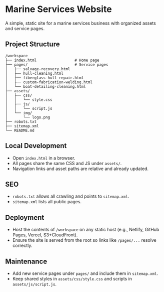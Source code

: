 # Marine Services Website

A simple, static site for a marine services business with organized assets and service pages.

## Project Structure

```
/workspace
├── index.html                 # Home page
├── pages/                     # Service pages
│   ├── salvage-recovery.html
│   ├── hull-cleaning.html
│   ├── fiberglass-hull-repair.html
│   ├── custom-fabrication-welding.html
│   └── boat-detailing-cleaning.html
├── assets/
│   ├── css/
│   │   └── style.css
│   ├── js/
│   │   └── script.js
│   └── img/
│       └── logo.png
├── robots.txt
├── sitemap.xml
└── README.md
```

## Local Development

- Open `index.html` in a browser.
- All pages share the same CSS and JS under `assets/`.
- Navigation links and asset paths are relative and already updated.

## SEO

- `robots.txt` allows all crawling and points to `sitemap.xml`.
- `sitemap.xml` lists all public pages.

## Deployment

- Host the contents of `/workspace` on any static host (e.g., Netlify, GitHub Pages, Vercel, S3+CloudFront).
- Ensure the site is served from the root so links like `/pages/...` resolve correctly.

## Maintenance

- Add new service pages under `pages/` and include them in `sitemap.xml`.
- Keep shared styles in `assets/css/style.css` and scripts in `assets/js/script.js`.